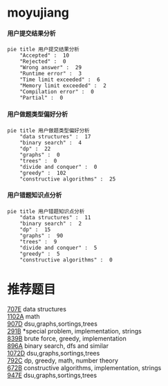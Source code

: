 # moyujiang

<!-- tabs:start -->



#### **用户提交结果分析**

```mermaid
pie title 用户提交结果分析
    "Accepted" :  10
    "Rejected" :  0
    "Wrong answer" :  29
    "Runtime error" :  3
    "Time limit exceeded" :  6
    "Memory limit exceeded" :  2
    "Compilation error" :  0
    "Partial" :  0
```

#### **用户做题类型偏好分析**

```mermaid
pie title 用户做题类型偏好分析
    "data structures" :  17
    "binary search" :  4
    "dp" :  22
    "graphs" :  0
    "trees" :  0
    "divide and conquer" :  0
    "greedy" :  102
    "constructive algorithms" :  25
```
#### **用户错题知识点分析**

```mermaid
pie title 用户错题知识点分析
    "data structures" :  11
    "binary search" :  2
    "dp" :  15
    "graphs" :  90
    "trees" :  9
    "divide and conquer" :  5
    "greedy" :  5
    "constructive algorithms" :  0
```



<!-- tabs:end -->
# 推荐题目
[707E](https://codeforces.com/contest/707/problem/E)		data structures		  
[1102A](https://codeforces.com/contest/1102/problem/A)		math		  
[907D](https://codeforces.com/contest/907/problem/D)		dsu,graphs,sortings,trees		  
[291B](https://codeforces.com/contest/291/problem/B)		*special problem,
                        implementation,
                        strings		  
[839B](https://codeforces.com/contest/839/problem/B)		brute force,
                        greedy,
                        implementation		  
[896A](https://codeforces.com/contest/896/problem/A)		binary search,
                        dfs and similar		  
[1072D](https://codeforces.com/contest/1072/problem/D)		dsu,graphs,sortings,trees		  
[792C](https://codeforces.com/contest/792/problem/C)		dp,
                        greedy,
                        math,
                        number theory		  
[672B](https://codeforces.com/contest/672/problem/B)		constructive algorithms,
                        implementation,
                        strings		  
[947E](https://codeforces.com/contest/947/problem/E)		dsu,graphs,sortings,trees		  
